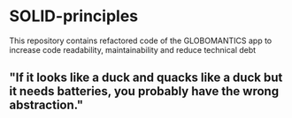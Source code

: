 # SOLID-principles
This repository contains refactored code of the GLOBOMANTICS app to increase code readability, maintainability and reduce technical debt

## "If it looks like a duck and quacks like a duck but it needs batteries, you probably have the wrong abstraction."
